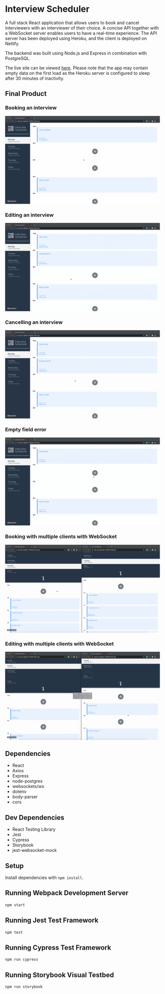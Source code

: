 # Interview Scheduler
A full stack React application that allows users to book and cancel interviewers with an interviewer of their choice. A concise API together with a WebSocket server enables users to have a real-time experience. The API server has been deployed using Heroku, and the client is deployed on Netlify.

The backend was built using Node.js and Express in combination with PostgreSQL.

The live site can be viewed [here](https://amazing-engelbart-5c8395.netlify.app/). Please note that the app may contain empty data on the first load as the Heroku server is configured to sleep after 30 minutes of inactivity.

## Final Product

### Booking an interview
!["Booking an interview"](https://github.com/shadeemerhi/scheduler/blob/master/docs/booking-appt.gif)

### Editing an interview
!["Editing an interview"](https://github.com/shadeemerhi/scheduler/blob/master/docs/editing-appt.gif)

### Cancelling an interview
!["Cancelling an interview"](https://github.com/shadeemerhi/scheduler/blob/master/docs/deleting-appt.gif)

### Empty field error
!["Empty field error"](https://github.com/shadeemerhi/scheduler/blob/master/docs/error-empty.gif)

### Booking with multiple clients with WebSocket
!["Booking with multiple clients with WebSocket"](https://github.com/shadeemerhi/scheduler/blob/master/docs/ws-book.gif)

### Editing with multiple clients with WebSocket
!["Editing with multiple clients with WebSocket"](https://github.com/shadeemerhi/scheduler/blob/master/docs/ws-edit.gif)

## Dependencies

- React
- Axios
- Express
- node-postgres
- websockets/ws
- dotenv
- body-parser
- cors

## Dev Dependencies

- React Testing Library
- Jest
- Cypress
- Storybook
- jest-websocket-mock

## Setup

Install dependencies with `npm install`.

## Running Webpack Development Server

```sh
npm start
```

## Running Jest Test Framework

```sh
npm test
```

## Running Cypress Test Framework

```sh
npm run cypress
```

## Running Storybook Visual Testbed

```sh
npm run storybook
```
